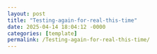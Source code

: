 ```yaml
---
layout: post
title: "Testing-again-for-real-this-time"
date: 2025-04-14 18:04:12 -0000
categories: [template]
permalink: /Testing-again-for-real-this-time/
---
```

